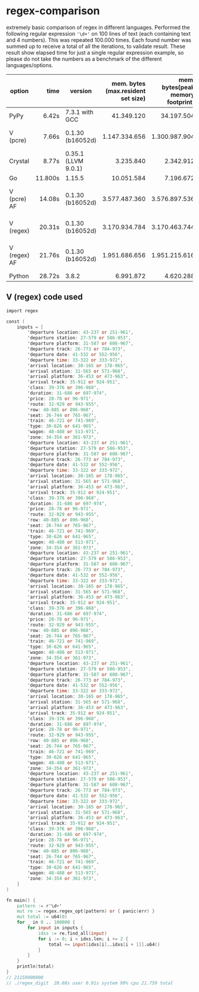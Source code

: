 # regex-comparison
extremely basic comparison of regex in different languages.
Performed the following regular expression `'\d+'` on 100 lines of text (each containing text and 4 numbers). This was repeated 100.000 times.
Each found number was summed up to receive a total of all the iterations, to validate result.
These result show elapsed time for just a single regular expression example, so please do not take the numbers as a benchmark of the different languages/options.

| option        | time   | version           | mem. bytes (max.resident set size)|mem. bytes(peak memory footprint)|bin.size|remarks|
|---------------|-------:|-------------------|------------------------------------:|----------------------------------:|------:|--------|
| PyPy          |  6.42s| 7.3.1 with GCC    |41.349.120|34.197.504|-||
| V (pcre)      |  7.66s| 0.1.30 (b16052d)  | 1.147.334.656|1.300.987.904|35KB|compiled with -prod|
| Crystal  |  8.77s| 0.35.1 (LLVM 9.0.1)  | 3.235.840|2.342.912|403KB|compiled with --release|
| Go            | 11.800s| 1.15.5            |10.051.584|7.196.672|2.4MB | |
| V (pcre) AF     |  14.08s| 0.1.30 (b16052d)  | 3.577.487.360|3.576.897.536|35KB|compiled with -prod -autofree|
| V (regex)     | 20.31s| 0.1.30 (b16052d)  | 3.170.934.784 |3.170.463.744|  65KB | compiled with -prod
| V (regex) AF  | 21.76s| 0.1.30 (b16052d)  |1.951.686.656 | 1.951.215.616| 65KB | compiled with -prod -autofree|
| Python        | 28.72s| 3.8.2             | 6.991.872 |4.620.288|- ||




## V (regex) code used
```V
import regex

const (
	inputs = [
		'departure location: 43-237 or 251-961',
		'departure station: 27-579 or 586-953',
		'departure platform: 31-587 or 608-967',
		'departure track: 26-773 or 784-973',
		'departure date: 41-532 or 552-956',
		'departure time: 33-322 or 333-972',
		'arrival location: 30-165 or 178-965',
		'arrival station: 31-565 or 571-968',
		'arrival platform: 36-453 or 473-963',
		'arrival track: 35-912 or 924-951',
		'class: 39-376 or 396-968',
		'duration: 31-686 or 697-974',
		'price: 28-78 or 96-971',
		'route: 32-929 or 943-955',
		'row: 40-885 or 896-968',
		'seat: 26-744 or 765-967',
		'train: 46-721 or 741-969',
		'type: 30-626 or 641-965',
		'wagon: 48-488 or 513-971',
		'zone: 34-354 or 361-973',
		'departure location: 43-237 or 251-961',
		'departure station: 27-579 or 586-953',
		'departure platform: 31-587 or 608-967',
		'departure track: 26-773 or 784-973',
		'departure date: 41-532 or 552-956',
		'departure time: 33-322 or 333-972',
		'arrival location: 30-165 or 178-965',
		'arrival station: 31-565 or 571-968',
		'arrival platform: 36-453 or 473-963',
		'arrival track: 35-912 or 924-951',
		'class: 39-376 or 396-968',
		'duration: 31-686 or 697-974',
		'price: 28-78 or 96-971',
		'route: 32-929 or 943-955',
		'row: 40-885 or 896-968',
		'seat: 26-744 or 765-967',
		'train: 46-721 or 741-969',
		'type: 30-626 or 641-965',
		'wagon: 48-488 or 513-971',
		'zone: 34-354 or 361-973',
		'departure location: 43-237 or 251-961',
		'departure station: 27-579 or 586-953',
		'departure platform: 31-587 or 608-967',
		'departure track: 26-773 or 784-973',
		'departure date: 41-532 or 552-956',
		'departure time: 33-322 or 333-972',
		'arrival location: 30-165 or 178-965',
		'arrival station: 31-565 or 571-968',
		'arrival platform: 36-453 or 473-963',
		'arrival track: 35-912 or 924-951',
		'class: 39-376 or 396-968',
		'duration: 31-686 or 697-974',
		'price: 28-78 or 96-971',
		'route: 32-929 or 943-955',
		'row: 40-885 or 896-968',
		'seat: 26-744 or 765-967',
		'train: 46-721 or 741-969',
		'type: 30-626 or 641-965',
		'wagon: 48-488 or 513-971',
		'zone: 34-354 or 361-973',
		'departure location: 43-237 or 251-961',
		'departure station: 27-579 or 586-953',
		'departure platform: 31-587 or 608-967',
		'departure track: 26-773 or 784-973',
		'departure date: 41-532 or 552-956',
		'departure time: 33-322 or 333-972',
		'arrival location: 30-165 or 178-965',
		'arrival station: 31-565 or 571-968',
		'arrival platform: 36-453 or 473-963',
		'arrival track: 35-912 or 924-951',
		'class: 39-376 or 396-968',
		'duration: 31-686 or 697-974',
		'price: 28-78 or 96-971',
		'route: 32-929 or 943-955',
		'row: 40-885 or 896-968',
		'seat: 26-744 or 765-967',
		'train: 46-721 or 741-969',
		'type: 30-626 or 641-965',
		'wagon: 48-488 or 513-971',
		'zone: 34-354 or 361-973',
		'departure location: 43-237 or 251-961',
		'departure station: 27-579 or 586-953',
		'departure platform: 31-587 or 608-967',
		'departure track: 26-773 or 784-973',
		'departure date: 41-532 or 552-956',
		'departure time: 33-322 or 333-972',
		'arrival location: 30-165 or 178-965',
		'arrival station: 31-565 or 571-968',
		'arrival platform: 36-453 or 473-963',
		'arrival track: 35-912 or 924-951',
		'class: 39-376 or 396-968',
		'duration: 31-686 or 697-974',
		'price: 28-78 or 96-971',
		'route: 32-929 or 943-955',
		'row: 40-885 or 896-968',
		'seat: 26-744 or 765-967',
		'train: 46-721 or 741-969',
		'type: 30-626 or 641-965',
		'wagon: 48-488 or 513-971',
		'zone: 34-354 or 361-973',
	]
)

fn main() {
	pattern := r'\d+'
	mut re := regex.regex_opt(pattern) or { panic(err) }
	mut total := u64(0)
	for _ in 0 .. 100000 {
		for input in inputs {
			idxs := re.find_all(input)
			for i := 0; i < idxs.len; i += 2 {
				total += input[idxs[i]..idxs[i + 1]].u64()
			}
		}
	}
	println(total)
}
// 21159000000
// ./regex_digit  20.68s user 0.91s system 99% cpu 21.759 total
```